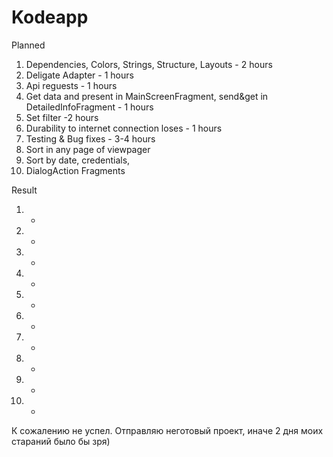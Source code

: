 # Kodeapp
 
 Planned
1. Dependencies, Colors, Strings, Structure, Layouts - 2 hours
2. Deligate Adapter - 1 hours
3. Api reguests - 1 hours
4. Get data and present in MainScreenFragment, send&get in DetailedInfoFragment - 1 hours
5. Set filter -2 hours
6. Durability to internet connection loses - 1 hours
7. Testing & Bug fixes - 3-4 hours 
8. Sort in any page of viewpager
9. Sort by date, credentials,
10. DialogAction Fragments


Result
1. +
2. +
3. +
4. +
5. +
6. +
7. -
8. -
9. -
10. -

К сожалению не успел. Отправляю неготовый проект, иначе 2 дня моих стараний было бы зря)
